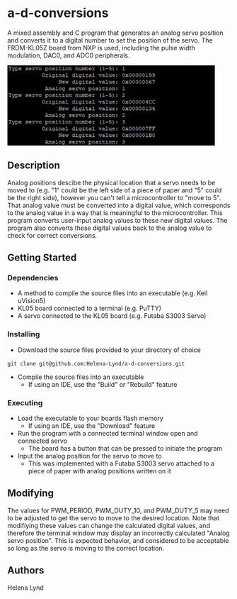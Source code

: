 # a-d-conversions<br>
A mixed assembly and C program that generates an analog servo position and converts it to a digital number to set the position of the servo. The FRDM-KL05Z board from NXP is used, including the pulse width modulation, DAC0, and ADC0 peripherals.

![ProgramResults](https://github.com/Helena-Lynd/a-d-conversions/blob/main/program-output.png?raw=true)

## Description<br>
Analog positions descibe the physical location that a servo needs to be moved to (e.g. "1" could be the left side of a piece of paper and "5" could be the right side), however you can't tell a microcontroller to "move to 5". That analog value must be converted into a digital value, which corresponds to the analog value in a way that is meaningful to the microcontroller. This program converts user-input analog values to these new digital values. The program also converts these digital values back to the analog value to check for correct conversions.
## Getting Started<br>
### Dependencies
- A method to compile the source files into an executable (e.g. Keil uVision5)
- KL05 board connected to a terminal (e.g. PuTTY)
- A servo connected to the KL05 board (e.g. Futaba S3003 Servo)
### Installing
- Download the source files provided to your directory of choice
```
git clone git@github.com:Helena-Lynd/a-d-conversions.git
```
- Compile the source files into an executable
  - If using an IDE, use the "Build" or "Rebuild" feature
### Executing
- Load the executable to your boards flash memory
  - If using an IDE, use the "Download" feature
- Run the program with a connected terminal window open and connected servo
  - The board has a button that can be pressed to initiate the program
- Input the analog position for the servo to move to
  - This was implemented with a Futaba S3003 servo attached to a piece of paper with analog positions written on it
## Modifying
The values for PWM_PERIOD, PWM_DUTY_10, and PWM_DUTY_5 may need to be adjusted to get the servo to move to the desired location. Note that modifiying these values can change the calculated digital values, and therefore the terminal window may display an incorrectly calculated "Analog servo position". This is expected behavior, and considered to be acceptable so long as the servo is moving to the correct location.
## Authors<br>
Helena Lynd
